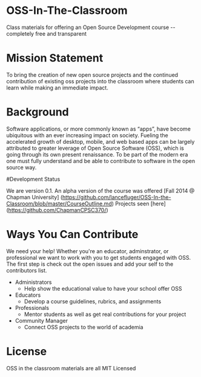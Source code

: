 OSS-In-The-Classroom
====================

Class materials for offering an Open Source Development course -- completely free and transparent

# Mission Statement

To bring the creation of new open source projects and the continued contribution of existing oss projects into the classroom where students can learn while making an immediate impact.

# Background

Software applications, or more commonly known as “apps”, have become ubiquitous with an ever increasing impact on society. Fueling the accelerated growth of desktop, mobile, and web based apps can be largely attributed to greater leverage of Open Source Software (OSS), which is going through its own present renaissance. To be part of the modern era one must fully understand and be able to contribute to software in the open source way.  


#Development Status

We are version 0.1. 
An alpha version of the course was offered [Fall 2014 @ Chapman University] (https://github.com/lancefluger/OSS-In-the-Classroom/blob/master/CourseOutline.md) Projects seen [here]
(https://github.com/ChapmanCPSC370/)

# Ways You Can Contribute

We need your help! Whether you're an educator, adminstrator, or professional we want to work with you to get students engaged with OSS. The first step is check out the open issues and add your self to the contributors list.

* Administrators
  * Help show the educational value to have your school offer OSS
* Educators
  * Develop a course guidelines, rubrics, and assignments
* Professionals
  * Mentor students as well as get real contributions for your project
* Community Manager
	* Connect OSS projects to the world of academia 




# License

OSS in the classroom materials are all MIT Licensed

